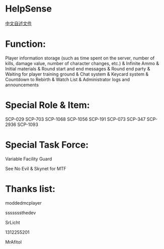 # HelpSense

[中文自述文件](README_CN.md)

# Function:

Player information storage (such as time spent on the server, number of kills, damage value, number of character changes, etc.) & Infinite Ammo & Initial materials & Round start and end messages
& Round end party & Waiting for player training ground & Chat system & Keycard system & Countdown to Rebirth & Watch List & Administrator logs and announcements

# Special Role & Item:

SCP-029 SCP-703 SCP-1068 SCP-1056 SCP-191 SCP-073 SCP-347 SCP-2936 SCP-1093

# Special Task Force:

Variable Facility Guard

See No Evil & Skynet for MTF

# Thanks list:

moddedmcplayer

sssssssthedev

SrLicht

1312255201

MrAfitol
